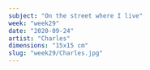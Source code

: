 ```yaml
---
subject: "On the street where I live"
week: "week29"
date: "2020-09-24"
artist: "Charles"
dimensions: "15x15 cm"
slug: "week29/Charles.jpg"
---
```

